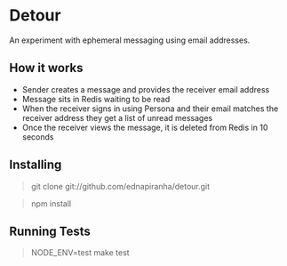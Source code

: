 # Detour

An experiment with ephemeral messaging using email addresses.

## How it works

* Sender creates a message and provides the receiver email address
* Message sits in Redis waiting to be read
* When the receiver signs in using Persona and their email matches the receiver address they get a list of unread messages
* Once the receiver views the message, it is deleted from Redis in 10 seconds

## Installing

> git clone git://github.com/ednapiranha/detour.git

> npm install

## Running Tests

> NODE_ENV=test make test
